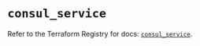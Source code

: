 # `consul_service`

Refer to the Terraform Registry for docs: [`consul_service`](https://registry.terraform.io/providers/hashicorp/consul/2.21.0/docs/resources/service).

